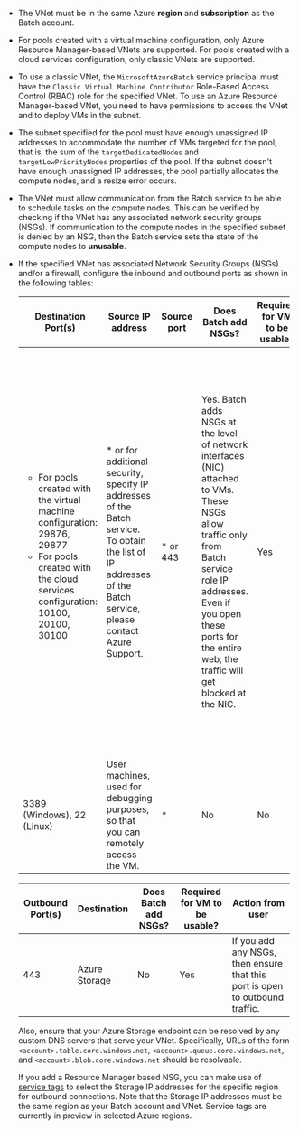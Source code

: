 - The VNet must be in the same Azure **region** and **subscription** as the Batch account.

- For pools created with a virtual machine configuration, only Azure Resource Manager-based VNets are supported. For pools created with a cloud services configuration, only classic VNets are supported. 
  
- To use a classic VNet, the `MicrosoftAzureBatch` service principal must have the `Classic Virtual Machine Contributor` Role-Based Access Control (RBAC) role for the specified VNet. To use an Azure Resource Manager-based VNet, you need to have permissions to access the VNet and to deploy VMs in the subnet.

- The subnet specified for the pool must have enough unassigned IP addresses to accommodate the number of VMs targeted for the pool; that is, the sum of the `targetDedicatedNodes` and `targetLowPriorityNodes` properties of the pool. If the subnet doesn't have enough unassigned IP addresses, the pool partially allocates the compute nodes, and a resize error occurs. 

- The VNet must allow communication from the Batch service to be able to schedule tasks on the compute nodes. This can be verified by checking if the VNet has any associated network security groups (NSGs). If communication to the compute nodes in the specified subnet is denied by an NSG, then the Batch service sets the state of the compute nodes to **unusable**. 

- If the specified VNet has associated Network Security Groups (NSGs) and/or a firewall, configure the inbound and outbound ports as shown in the following tables:


  |    Destination Port(s)    |    Source IP address      |   Source port    |    Does Batch add NSGs?    |    Required for VM to be usable?    |    Action from user   |
  |---------------------------|---------------------------|----------------------------|----------------------------|-------------------------------------|-----------------------|
  |   <ul><li>For pools created with the virtual machine configuration: 29876, 29877</li><li>For pools created with the cloud services configuration: 10100, 20100, 30100</li></ul>        |    * or for additional security, specify IP addresses of the Batch service. To obtain the list of IP addresses of the Batch service, please contact Azure Support. | * or 443 |    Yes. Batch adds NSGs at the level of network interfaces (NIC) attached to VMs. These NSGs allow traffic only from Batch service role IP addresses. Even if you open these ports for the  entire web, the traffic will get blocked at the NIC. |    Yes  |  You do not need to specify an NSG, because Batch allows only Batch IP addresses. <br /><br /> However, if you do specify an NSG, please ensure that these ports are open for inbound traffic. <br /><br /> If you specify * as the source IP in your NSG, Batch still adds NSGs at the level of NIC attached to VMs. |
  |    3389 (Windows), 22 (Linux)               |    User machines, used for debugging purposes, so that you can remotely access the VM.    |   *  | No                                    |    No                    |    Add NSGs if you want to permit remote access (RDP or SSH) to the VM.   |                                


  |    Outbound Port(s)    |    Destination    |    Does Batch add NSGs?    |    Required for VM to be usable?    |    Action from user    |
  |------------------------|-------------------|----------------------------|-------------------------------------|------------------------|
  |    443    |    Azure Storage    |    No    |    Yes    |    If you add any NSGs, then ensure that this port is open to outbound   traffic.    |

   Also, ensure that your Azure Storage endpoint can be resolved by any custom DNS servers that serve your VNet. Specifically, URLs of the form `<account>.table.core.windows.net`, `<account>.queue.core.windows.net`, and `<account>.blob.core.windows.net` should be resolvable. 

   If you add a Resource Manager based NSG, you can make use of [service tags](../articles/virtual-network/security-overview.md#service-tags) to select the Storage IP addresses for the specific region for outbound connections. Note that the Storage IP addresses must be the same region as your Batch account and VNet. Service tags are currently in preview in selected Azure regions.
